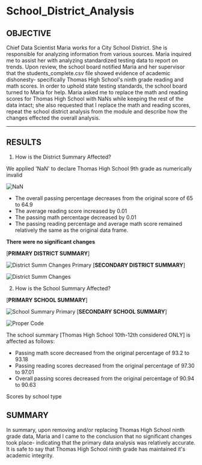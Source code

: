 # School_District_Analysis
## OBJECTIVE ## 
Chief Data Scientist Maria works for a City School District. She is responsible for analyzing information from various sources. Maria inquired me to assist her with analyzing standardized testing data to report on trends. Upon review, the school board notified Maria and her supervisor that the students_complete.csv file showed evidence of academic dishonesty- specifically Thomas High School's ninth grade reading and math scores. In order to uphold state testing standards, the school board turned to Maria for help. Maria asked me to replace the math and reading scores for Thomas High School with NaNs while keeping the rest of the data intact; she also requested that I replace the math and reading scores, repeat the school district analysis from the module and describe how the changes effected the overall analysis.

_______________________________________________________________________________________________
## RESULTS ##
1. How is the District Summary Affected?

We applied 'NaN' to declare Thomas High School 9th grade as numerically invalid


![NaN](https://user-images.githubusercontent.com/77905862/128958307-1c639ce2-1357-4e9a-b704-c3c2250c3905.png)



- The overall passing percentage decreases from the original score of 65 to 64.9
- The average reading score increased by 0.01
- The passing math percentage decreased by 0.01
- The passing reading percentage and average math score remained relatively the same as the original data frame.

**There were no significant changes**

[**PRIMARY DISTRICT SUMMARY**]

![District Summ Changes Primary](https://user-images.githubusercontent.com/77905862/128957976-3933fc78-982c-4352-a257-0396ef1dbe48.png)
[**SECONDARY DISTRICT SUMMARY**]

![District Summ Changes](https://user-images.githubusercontent.com/77905862/128958058-d66341aa-3d96-4cfd-82ae-08e433744475.png)


2. How is the School Summary Affected?

[**PRIMARY SCHOOL SUMMARY**]

![School Summary Primary](https://user-images.githubusercontent.com/77905862/128960119-59e22399-eb82-4541-b696-8ee303772e4f.png)
[**SECONDARY SCHOOL SUMMARY**]

![Proper Code](https://user-images.githubusercontent.com/77905862/128960521-4cf4a16c-ca73-4540-82d7-6a0bf2f4f8ac.png)


The school summary [Thomas High School 10th-12th considered ONLY] is affected as follows:
- Passing math score decreased from the original percentage of 93.2 to 93.18
- Passing reading scores decreased from the original percentage of 97.30 to 97.01
- Overall passing scores decreased from the original percentage of 90.94 to 90.63

Scores by school type

## SUMMARY ##

In summary, upon removing and/or replacing Thomas High School ninth grade data, Maria and I came to the conclusion that no significant changes took place- indicating that the primary data analysis was relatively accurate. 
It is safe to say that Thomas High School ninth grade has maintained it's academic integrity.
